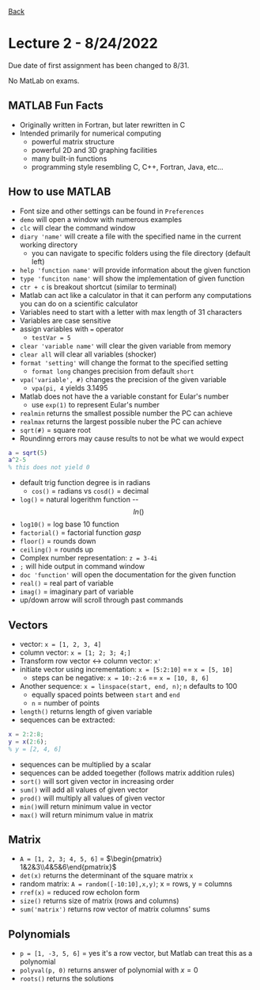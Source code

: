 [Back](../README.md)

# Lecture 2 - 8/24/2022

Due date of first assignment has been changed to 8/31.

No MatLab on exams.

## MATLAB Fun Facts
- Originally written in Fortran, but later rewritten in C
- Intended primarily for numerical computing
	- powerful matrix structure
	- powerful 2D and 3D graphing facilities
	- many built-in functions
	- programming style resembling C, C++, Fortran, Java, etc...

## How to use MATLAB
- Font size and other settings can be found in `Preferences` 
- `demo` will open a window with numerous examples
- `clc` will clear the command window
- `diary 'name'` will create a file with the specified name in the current working directory
	- you can navigate to specific folders using the file directory (default left)
- `help 'function name'` will provide information about the given function
- `type 'funciton name'` will show the implementation of given function
- `ctr + c` is breakout shortcut (similar to terminal)
- Matlab can act like a calculator in that it can perform any computations you can do on a scientific calculator
- Variables need to start with a letter with max length of 31 characters
- Variables are case sensitive
- assign variables with `=` operator
	- `testVar = 5`
- `clear 'variable name'` will clear the given variable from memory
- `clear all` will clear all variables (shocker)
- `format 'setting'` will change the format to the specified setting
	- `format long` changes precision from default `short`
- `vpa('variable', #)` changes the precision of the given variable
	- `vpa(pi, 4`  yields 3.1495
- Matlab does not have the a variable constant for Eular's number
	- use `exp(1)` to represent Eular's number
- `realmin` returns the smallest possible number the PC can achieve
- `realmax` returns the largest possible nuber the PC can achieve
- `sqrt(#)` = square root
- Roundinng errors may cause results to not be what we would expect
```matlab
a = sqrt(5)
a^2-5
% this does not yield 0
```
- default trig function degree is in radians
	- `cos()` = radians vs `cosd()` = decimal
- `log()` = natural logerithm function -- $$ln()$$
- `log10()` = log base 10 function
- `factorial()` = factorial function *gasp*
- `floor()` = rounds down
- `ceiling()` = rounds up
- Complex number representation: `z = 3-4i` 
- `;` will hide output in command window
- `doc 'function'` will open the documentation for the given function
- `real()` = real part of variable
- `imag()` = imaginary part of variable
- up/down arrow will scroll through past commands

## Vectors 
- vector: `x = [1, 2, 3, 4]`
- column vector: `x = [1; 2; 3; 4;]`
- Transform row vector <-> column vector: `x'` 
- initiate vector using incrementation: `x = [5:2:10]` == `x = [5, 10]`
	- steps can be negative: `x = 10:-2:6` == `x = [10, 8, 6]`
- Another sequence: `x = linspace(start, end, n)`;  `n` defaults to 100
	- equally spaced points between `start` and `end` 
	- `n` = number of points
- `length()` returns length of given variable
- sequences can be extracted:
```matlab
x = 2:2:8;
y = x(2:6);
% y = [2, 4, 6]
```
- sequences can be multiplied by a scalar
- sequences can be added toegether (follows matrix addition rules)
- `sort()` will sort given vector in increasing order
- `sum()` will add all values of given vector
- `prod()` will multiply all values of given vector
- `min()`will return minimum value in vector
- `max()` will return minimum value in matrix

## Matrix
- `A = [1, 2, 3; 4, 5, 6]` = $\begin{pmatrix} 1&2&3\\4&5&6\end{pmatrix}$
- `det(x)` returns the determinant of the square matrix `x` 
- random matrix: `A = random([-10:10],x,y)`; x = rows, y = columns
- `rref(x)` = reduced  row echolon form 
- `size()` returns size of matrix (rows and columns)
- `sum('matrix')` returns row vector of matrix columns' sums

## Polynomials
- `p = [1, -3, 5, 6]` = yes it's a row vector, but Matlab can treat this as a polynomial
- `polyval(p, 0)` returns answer of polynomial with $x=0$
- `roots()` returns the solutions